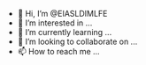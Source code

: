 - 👋 Hi, I’m @EIASLDIMLFE
- 👀 I’m interested in ...
- 🌱 I’m currently learning ...
- 💞️ I’m looking to collaborate on ...
- 📫 How to reach me ...

<!---
EIASLDIMLFE/EIASLDIMLFE is a ✨ special ✨ repository because its `README.md` (this file) appears on your GitHub profile.
You can click the Preview link to take a look at your changes.
--->
